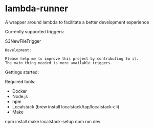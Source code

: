 # lambda-runner
A wrapper around lambda to facilitate a better development experience

Currently supported triggers:

S3NewFileTrigger


```
Development: 

Please help me to improve this project by contributing to it. 
The main thing needed is more available triggers.

```

Gettings started:

Required tools:
- Docker
- Node.js
- npm
- Localstack (brew install localstack/tap/localstack-cli)
- Make

npm install
make localstack-setup
npm run dev
